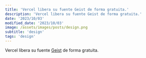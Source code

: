 ```yaml
---
title: 'Vercel libera su fuente Geist de forma gratuita.'
description: 'Vercel libera su fuente Geist de forma gratuita.'
date: '2023/10/03'
modified_date: '2023/10/03'
image: /assets/images/posts/design.png
subtitle: 'design'
tags: 'design'
---
```


Vercel libera su fuente [Geist](https://ant.design/) de forma gratuita.
